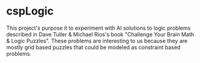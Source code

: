 cspLogic
========

This project's purpose it to experiment with AI solutions to logic problems described in Dave Tuller & Michael Rios's book "Challenge Your Brain Math & Logic Puzzles". These problems are interesting to us because they are mostly grid based puzzles that could be modeled as constraint based problems. 

